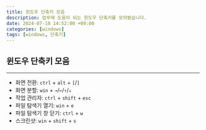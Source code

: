 ```yaml
---
title: 윈도우 단축키 모음
description: 업무에 도움이 되는 윈도우 단축키를 모아봤습니다.
date: 2024-07-10 14:52:00 +09:00
categories: [windows]
tags: [windows, 단축키]
---
```


## 윈도우 단축키 모음
---

- 화면 전환: `ctrl` + `alt` + `[`/`]`
- 화면 분할: `win` + `→`/`←`/`↑`/`↓`
- 작업 관리자: `ctrl` + `shift` + `esc` 
- 파일 탐색기 열기: `win` + `e`
- 파일 탐색기 창 닫기: `ctrl` + `w`
- 스크린샷: `win` + `shift` + `s`
